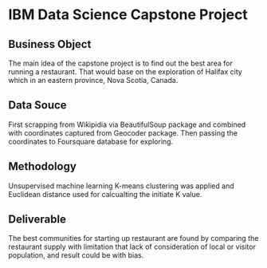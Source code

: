 # IBM Data Science Capstone Project

## Business Object
The main idea of the capstone project is to find out the best area for running a restaurant. That would base on the exploration of Halifax city which in an eastern province, Nova Scotia, Canada.
## Data Souce
First scrapping from Wikipidia via BeautifulSoup package and combined with coordinates captured from Geocoder package. Then passing the coordinates to Foursquare database for exploring.
## Methodology
Unsupervised machine learning K-means clustering was applied and Euclidean distance used for calcualting the initiate K value.
## Deliverable
The best communities for starting up restaurant are found by comparing the restaurant supply with limitation that lack of consideration of local or visitor population, and result could be with bias.
